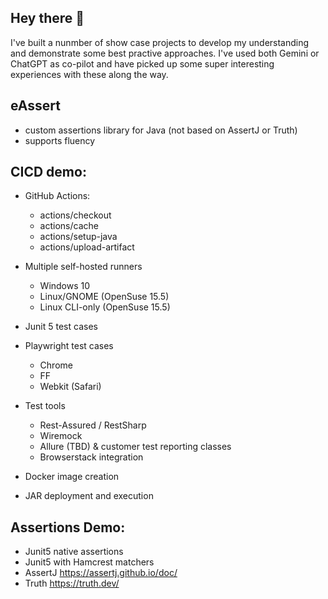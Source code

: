 ## Hey there 👋

<!--
**Moonbeam69/Moonbeam69** is a ✨ _special_ ✨ repository because its `README.md` (this file) appears on your GitHub profile. -->

I've built a nunmber of show case projects to develop my understanding and demonstrate some best practive approaches. I've used both Gemini or ChatGPT as co-pilot and have picked up some super interesting experiences with these along the way.

## eAssert

 - custom assertions library for Java (not based on AssertJ or Truth)
 - supports fluency

## CICD demo:

- GitHub Actions:

  - actions/checkout
  - actions/cache
  - actions/setup-java
  - actions/upload-artifact

- Multiple self-hosted runners
  - Windows 10
  - Linux/GNOME (OpenSuse 15.5)
  - Linux CLI-only (OpenSuse 15.5)

- Junit 5 test cases
  
- Playwright test cases
  - Chrome
  - FF
  - Webkit (Safari)

- Test tools
  - Rest-Assured / RestSharp
  - Wiremock
  - Allure (TBD) & customer test reporting classes
  - Browserstack integration
 
- Docker image creation
 - JAR deployment and execution

## Assertions Demo:

- Junit5 native assertions
- Junit5 with Hamcrest matchers
- AssertJ  https://assertj.github.io/doc/
- Truth https://truth.dev/

